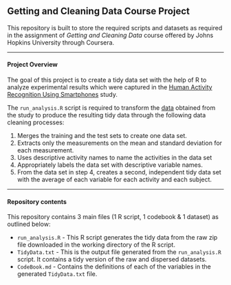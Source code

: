 ## Getting and Cleaning Data Course Project

This repository is built to store the required scripts and datasets as required in the assignment of *Getting and Cleaning Data* course offered by Johns Hopkins University through Coursera.

---

#### Project Overview

The goal of this project is to create a tidy data set with the help of R to analyze experimental results which were captured in the [Human Activity Recognition Using Smartphones](http://archive.ics.uci.edu/ml/datasets/Human+Activity+Recognition+Using+Smartphones) study.

The `run_analysis.R` script is required to transform the [data](https://d396qusza40orc.cloudfront.net/getdata%2Fprojectfiles%2FUCI%20HAR%20Dataset.zip) obtained from the study to produce the resulting tidy data through the following data cleaning processes:

 1. Merges the training and the test sets to create one data set.
 2. Extracts only the measurements on the mean and standard deviation for each measurement. 
 3. Uses descriptive activity names to name the activities in the data set
 4. Appropriately labels the data set with descriptive variable names. 
 5. From the data set in step 4, creates a second, independent tidy data set with the average of each variable for each activity and each subject.
 
---

#### Repository contents

This repository contains 3 main files (1 R script, 1 codebook & 1 dataset) as outlined below:

 - `run_analysis.R` - This R script generates the tidy data from the raw zip file downloaded in the working directory of the R script.
 - `TidyData.txt` - This is the output file generated from the `run_analysis.R` script. It contains a tidy version of the raw and dispersed datasets.
 - `CodeBook.md` - Contains the definitions of each of the variables in the generated `TidyData.txt` file.